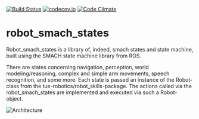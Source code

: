 [![Build Status](https://travis-ci.org/tue-robotics/robot_smach_states.svg?branch=master)](https://travis-ci.org/tue-robotics/robot_smach_states) [![codecov.io](https://codecov.io/github/tue-robotics/robot_smach_states/coverage.svg?branch=master)](https://codecov.io/github/tue-robotics/robot_smach_states?branch=master) [![Code Climate](https://codeclimate.com/github/tue-robotics/robot_smach_states/badges/gpa.svg)](https://codeclimate.com/github/tue-robotics/robot_smach_states)

robot_smach_states
==================

Robot_smach_states is a library of, indeed, smach states and state machine, built using the SMACH state machine library from ROS.

There are states concerning navigation, perception, world modeling/reasoning, complex and simple arm movements, speech recognition, and some more.
Each state is passed an instance of the Robot-class from the tue-robotics/robot_skills-package.
The actions called via the robot_smach_states are implemented and executed via such a Robot-object. 

![Architecture](https://raw.githubusercontent.com/tue-robotics/robot_smach_states/master/doc/layers.png)
